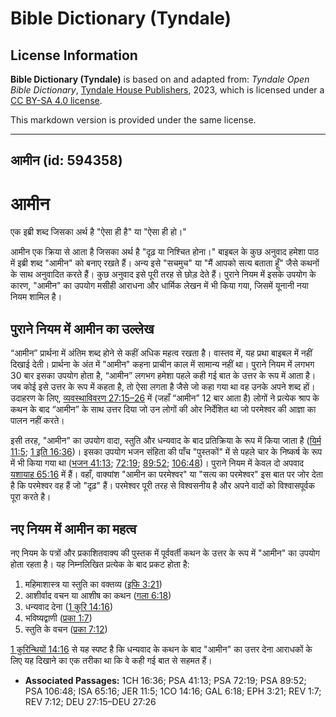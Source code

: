 # Bible Dictionary (Tyndale)

## License Information

**Bible Dictionary (Tyndale)** is based on and adapted from: _Tyndale Open Bible Dictionary_, [Tyndale House Publishers](https://tyndaleopenresources.com/), 2023, which is licensed under a [CC BY-SA 4.0 license](https://creativecommons.org/licenses/by-sa/4.0/legalcode.en).

This markdown version is provided under the same license.



--------------------------------

## आमीन (id: 594358)

आमीन
====

एक इब्री शब्द जिसका अर्थ है "ऐसा ही है" या "ऐसा ही हो।"

आमीन एक क्रिया से आता है जिसका अर्थ है "दृढ़ या निश्चित होना।" बाइबल के कुछ अनुवाद हमेशा पाठ में इब्री शब्द "आमीन" को बनाए रखते हैं। अन्य इसे "सचमुच" या "मैं आपको सत्य बताता हूँ" जैसे कथनों के साथ अनुवादित करते हैं। कुछ अनुवाद इसे पूरी तरह से छोड़ देते हैं। पुराने नियम में इसके उपयोग के कारण, "आमीन" का उपयोग मसीही आराधना और धार्मिक लेखन में भी किया गया, जिसमें यूनानी नया नियम शामिल है।

पुराने नियम में आमीन का उल्लेख
------------------------------

“आमीन” प्रार्थना में अंतिम शब्द होने से कहीं अधिक महत्व रखता है। वास्तव में, यह प्रथा बाइबल में नहीं दिखाई देती। प्रार्थना के अंत में "आमीन" कहना प्राचीन काल में सामान्य नहीं था। पुराने नियम में लगभग 30 बार इसका उपयोग होता है, “आमीन” लगभग हमेशा पहले कही गई बात के उत्तर के रूप में आता है। जब कोई इसे उत्तर के रूप में कहता है, तो ऐसा लगता है जैसे जो कहा गया था वह उनके अपने शब्द हों। उदाहरण के लिए, [व्यवस्थाविवरण 27:15–26](https://ref.ly/Deut27:15-Deut27:26) में (जहाँ “आमीन” 12 बार आता है) लोगों ने प्रत्येक श्राप के कथन के बाद “आमीन” के साथ उत्तर दिया जो उन लोगों की ओर निर्देशित था जो परमेश्वर की आज्ञा का पालन नहीं करते।

इसी तरह, "आमीन" का उपयोग वादा, स्तुति और धन्यवाद के बाद प्रतिक्रिया के रूप में किया जाता है ([यिर्म 11:5](https://ref.ly/Jer11:5); [1 इति 16:36](https://ref.ly/1Chr16:36))। इसका उपयोग भजन संहिता की पाँच "पुस्तकों" में से पहले चार के निष्कर्ष के रूप में भी किया गया था ([भजन 41:13](https://ref.ly/Ps41:13); [72:19](https://ref.ly/Ps72:19); [89:52](https://ref.ly/Ps89:52); [106:48](https://ref.ly/Ps106:48))। पुराने नियम में केवल दो अपवाद [यशायाह 65:16](https://ref.ly/Isa65:16) में हैं। वहाँ, वाक्यांश "आमीन का परमेश्वर" या "सत्य का परमेश्वर" इस बात पर जोर देता है कि परमेश्वर वह हैं जो "दृढ़" हैं। परमेश्वर पूरी तरह से विश्वसनीय है और अपने वादों को विश्वासपूर्वक पूरा करते है।

नए नियम में आमीन का महत्व
-------------------------

नए नियम के पत्रों और प्रकाशितवाक्य की पुस्तक में पूर्ववर्ती कथन के उत्तर के रूप में "आमीन" का उपयोग होता रहता है। यह निम्नलिखित प्रत्येक के बाद प्रकट होता है:

1. महिमाशास्त्र या स्तुति का वक्तव्य ([इफि 3:21](https://ref.ly/Eph3:21))
2. आशीर्वाद वचन या आशीष का कथन ([गला 6:18](https://ref.ly/Gal6:18))
3. धन्यवाद देना ([1 कुरि 14:16](https://ref.ly/1Cor14:16))
4. भविष्यद्वाणी ([प्रका 1:7](https://ref.ly/Rev1:7))
5. स्तुति के वचन ([प्रका 7:12](https://ref.ly/Rev7:12))

[1 कुरिन्थियों 14:16](https://ref.ly/1Cor14:16) से यह स्पष्ट है कि धन्यवाद के कथन के बाद "आमीन" का उत्तर देना आराधकों के लिए यह दिखाने का एक तरीका था कि वे कही गई बात से सहमत हैं।

* **Associated Passages:** 1CH 16:36; PSA 41:13; PSA 72:19; PSA 89:52; PSA 106:48; ISA 65:16; JER 11:5; 1CO 14:16; GAL 6:18; EPH 3:21; REV 1:7; REV 7:12; DEU 27:15–DEU 27:26

